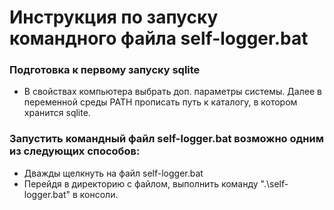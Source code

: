 # Инструкция по запуску командного файла self-logger.bat

### Подготовка к первому запуску sqlite
 * В свойствах компьютера выбрать доп. параметры системы. Далее в переменной среды PATH прописать путь к каталогу, в котором хранится sqlite.

### Запустить командный файл self-logger.bat возможно одним из следующих способов:  
 * Дважды щелкнуть на файл self-logger.bat
 * Перейдя в директорию с файлом, выполнить команду ".\self-logger.bat" в консоли.



